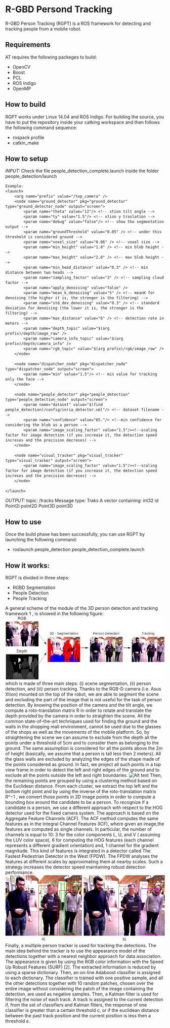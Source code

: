 # R-GBD Persond Tracking
R-GBD Person Tracking (RGPT) is a ROS framework for detecting and tracking people from a mobile robot.

## Requirements

AT requires the following packeges to build:

* OpenCV 
* Boost
* PCL
* ROS Indigo
* OpenMP

## How to build
RGPT works under Linux 14.04 and ROS Indigo. For building the source, you
have to put the repository inside your catking workspace and then
follows the following command sequence:

* rospack profile
* catkin_make

## How to setup

_INPUT:_
	Check the file people_detection_complete.launch inside the folder
	people_detection/launch
	
	Example:
	<launch>
		<arg name="prefix" value="/top_camera" />
		<node name="ground_detector" pkg="ground_detector" type="ground_detector_node" output="screen">
			<param name="theta" value="12"/> <!-- xtion tilt angle -->
			<param name="ty" value="1.5"/> <!-- xtion y traslation -->
			<param name="debug" value="false"/> <!-- show the segmentation output -->
			<param name="groundThreshold" value="0.05" /> <!-- under this threshold is considered ground --> 
			<param name="voxel_size" value="0.06" /> <!-- voxel size -->
			<param name="min_height" value="1.0" /> <!-- min blob height -->
			<param name="max_height" value="2.0" /> <!-- max blob height -->
			<param name="min_head_distance" value="0.3" /> <!-- min distance between two heads -->
			<param name="sampling_factor" value="3" /> <!-- sampling cloud factor -->
			<param name="apply_denoising" value="false" /> 
			<param name="mean_k_denoising" value="5" /> <!-- meanK for denoising (the higher it is, the stronger is the filtering) -->
			<param name="std_dev_denoising" value="0.3" /> <!-- standard deviation for denoising (the lower it is, the stronger is the filtering) -->
			<param name="max_distance" value="6" /> <!-- detection rate in meters -->
			<param name="depth_topic" value="$(arg prefix)/depth/image_raw" />
			<param name="camera_info_topic" value="$(arg prefix)/depth/camera_info" />
			<param name="rgb_topic" value="$(arg prefix)/rgb/image_raw" />			
		</node>
		
		<node name="dispatcher_node" pkg="dispatcher_node" type="dispatcher_node" output="screen">
			<param name="min" value="1.5"/> <!-- min value for tracking only the face -->
		</node>
		
		<node name="people_detector" pkg="people_detection" type="people_detection_node" output="screen">
			<param name="dataset" value="$(find people_detection)/config/inria_detector.xml"/> <!-- dataset filename -->
			<param name="confidence" value="65."/> <!--min confidence for considering the blob as a person -->
			<param name="image_scaling_factor" value="1.5"/><!--scaling factor for image detection (if you increase it, the detection speed increses and the precision decreses) -->
		</node>
		
		<node name="visual_tracker" pkg="visual_tracker" type="visual_tracker" output="screen">
			<param name="image_scaling_factor" value="1.5"/><!--scaling factor for image detection (if you increase it, the detection speed increses and the precision decreses) -->
		</node>
		
	</launch>
	
_OUTPUT:_
	topic: /tracks
	Message type: Traks
		A vector containing:
			int32 id
			Point2i point2D
			Point3D point3D	
			
			
			
## How to use
Once the build phase has been successfully, you can use RGPT by launching the following command:

* roslaunch people_detection people_detection_complete.launch

## How it works:

RGPT is divided in three steps:

* RGBD Segmentation
* People Detection
* People Tracking

A general scheme of the module of the 3D person detection and tracking framework 1 , is showed in the following 
figure:
![Alt text](images/scheme.png "The 3D Person Detection and Tracking module is based on 3 main steps: 1. 3D Segmen-tation, 2. Person Detection, and 3. Tracking.")
which is made of three main steps: (i) scene segmentation, (ii) person detection, and (iii) person
tracking. Thanks to the RGB-D camera (i.e. Asus Xtion) mounted on the top of the robot, we are
able to segment the scene and excluding the part of the image that is not useful for the task of person
detection. By knowing the position of the camera and the tilt angle, we compute a roto-translation
matrix R in order to rotate and translate the depth provided by the camera in order to straighten the
scene. All the common state-of-the-art techniques used for finding the ground and the walls in the
shopping mall environment, cannot be used due to the glasses of the shops as well as the movements
of the mobile platform. So, by straightening the scene we can assume to exclude from the depth all
the points under a threshold of 5cm and to consider them as belonging to the ground.
The same assumption is considered for all the points above the 2m of height (basically, we assume
that a person is tall less then 2 meters). All the glass walls are excluded by analyzing the edges of
the shape made of the points considered as ground. In fact, we project all such points in a top view
frame in order to detect the left and right edges of the ground and to exclude all the points outside the
left and right boundaries.
![Alt text](images/top_view.png "The 3D Segmentation: a. Depth, b. Top View, and c. Segmentation where the red color
represents the considered blob and the blue color represents the ground.")
Then, the remaining points are grouped by using
a clustering method based on the Euclidean distance. From each cluster, we extract the top left and
the bottom right point and by using the inverse of the roto-translation matrix R^−1 , we convert those
points in 2D image points in order to compute a bounding box around the candidate to be a person.
To recognize if a candidate is a person, we use a different approach with respect to the HOG
detector used for the fixed camera system. The approach is based on the Aggregate Feature Channels
(ACF). The ACF method computes the same features as in the Integral Channel Features (ICF), where given an image,the features are
computed as single channels. In particular, the number of
channels is equal to 10: 3 for the color components L, U, and V ( assuming the LUV color space),
6 for computing the HOG features (each channel represents a different gradient orientation) and, 1
channel for the gradient magnitude. This kind of features is integrated in a detector called The Fastest
Pedestrian Detector in the West (FPDW). The FPDW analyses the features at different scales by
approximating them at nearby scales. Such a strategy increases the detector speed maintaining robust
detection performance.
![Alt text](images/detection_tracking.png "a. Detection: the green bounding boxes are the candidates, while the green bounding boxes are the detections. c. Tracking.")
Finally, a multiple person tracker is used for tracking the detections. The main idea behind the
tracker is to use the appearance model of the detections together with a nearest neighbor approach
for data association. The appearance is given by using the RGB color information with the Speed Up
Robust Features (SURF) [2]. The extracted information is reduced by using a sparse dictionary. Then,
an on-line Adaboost classifier is assigned to each dictionary. The classifier is trained with one positive
sample, and all the other detections together with 10 random patches, chosen over the entire image
without considering the patch of the image containing the detection, are used as negative samples.
Then, a Kalman filter is used for filtering the noise of each track. A track is assigned to the current
detection if, from the set of classifiers and Kalman filters, the response of one classifier is greater than
a certain threshold _c_, or if the euclidean distance between the past track position and the current
position is less then a threshold _e_.
